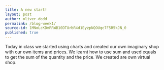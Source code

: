 ```yaml
---
title: A new start!
layout: post
author: oliver.dodd
permalink: /blog-week1/
source-id: 1MNoLcKDmRRWB10DTUrbR4d1EyzpNQOUqc7F5R5kJN_0
published: true
---
```

Today in class we started using charts and created our own imaginary shop with our own items and prices. We learnt how to use sum and used equals to get the sum of the quantity and the price. We created are own virtual shop.

